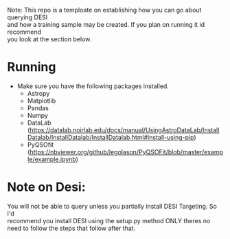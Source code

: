 Note: This repo is a temploate on establishing how you can go about querying DESI <br/>
and how a training sample may be created. If you plan on running it id recommend <br/>
you look at the section below. <br/>

# Running
* Make sure you have the following packages installed.
  * Astropy
  * Matplotlib
  * Pandas
  * Numpy
  * DataLab (https://datalab.noirlab.edu/docs/manual/UsingAstroDataLab/InstallDatalab/InstallDatalab/InstallDatalab.html#install-using-pip)
  * PyQSOfit (https://nbviewer.org/github/legolason/PyQSOFit/blob/master/example/example.ipynb)
 
# Note on Desi:
You will not be able to query unless you partially install DESI Targeting. So I'd <br/>
recommend you install DESI using the setup.py method ONLY theres no need to follow the steps that follow after that.
